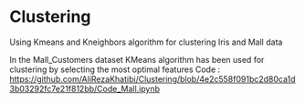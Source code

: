 # Clustering
Using Kmeans and Kneighbors algorithm for clustering Iris and Mall data

In the Mall_Customers dataset 
KMeans algorithm has been used for clustering by selecting the most optimal features
Code : https://github.com/AliRezaKhatibi/Clustering/blob/4e2c558f091bc2d80ca1d3b03292fc7e21f812bb/Code_Mall.ipynb
